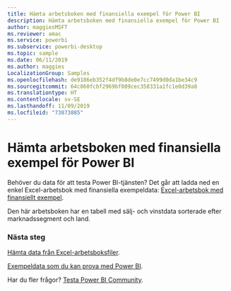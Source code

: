 ```yaml
---
title: Hämta arbetsboken med finansiella exempel för Power BI
description: Hämta arbetsboken med finansiella exempel för Power BI
author: maggiesMSFT
ms.reviewer: amac
ms.service: powerbi
ms.subservice: powerbi-desktop
ms.topic: sample
ms.date: 06/11/2019
ms.author: maggies
LocalizationGroup: Samples
ms.openlocfilehash: de9186eb352f4df9b8de0e7cc7499d0da1be34c9
ms.sourcegitcommit: 64c860fcbf2969bf089cec358331a1fc1e0d39a8
ms.translationtype: HT
ms.contentlocale: sv-SE
ms.lasthandoff: 11/09/2019
ms.locfileid: "73873885"
---
```

# <a name="download-the-financial-sample-workbook-for-power-bi"></a>Hämta arbetsboken med finansiella exempel för Power BI
Behöver du data för att testa Power BI-tjänsten? Det går att ladda ned en enkel Excel-arbetsbok med finansiella exempeldata: [Excel-arbetsbok med finansiellt exempel](https://go.microsoft.com/fwlink/?LinkID=521962).

Den här arbetsboken har en tabell med sälj- och vinstdata sorterade efter marknadssegment och land.

### <a name="next-steps"></a>Nästa steg
[Hämta data från Excel-arbetsboksfiler](service-excel-workbook-files.md).

[Exempeldata som du kan prova med Power BI](sample-datasets.md).

Har du fler frågor? [Testa Power BI Community](https://community.powerbi.com/).

